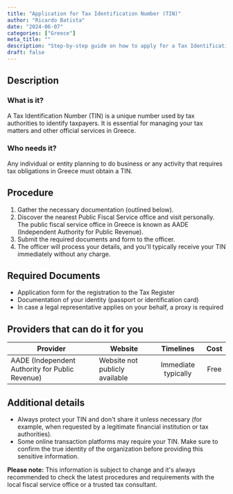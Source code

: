 ```yaml
---
title: "Application for Tax Identification Number (TIN)"
author: "Ricardo Batista"
date: "2024-06-07"
categories: ["Greece"]
meta_title: ""
description: "Step-by-step guide on how to apply for a Tax Identification Number (TIN) in Greece."
draft: false
---
```


## Description
### What is it?
A Tax Identification Number (TIN) is a unique number used by tax authorities to identify taxpayers. It is essential for managing your tax matters and other official services in Greece.

### Who needs it?
Any individual or entity planning to do business or any activity that requires tax obligations in Greece must obtain a TIN.

## Procedure
1. Gather the necessary documentation (outlined below).
2. Discover the nearest Public Fiscal Service office and visit personally. The public fiscal service office in Greece is known as AADE (Independent Authority for Public Revenue). 
3. Submit the required documents and form to the officer.
4. The officer will process your details, and you'll typically receive your TIN immediately without any charge.

## Required Documents
- Application form for the registration to the Tax Register
- Documentation of your identity (passport or identification card)
- In case a legal representative applies on your behalf, a proxy is required

## Providers that can do it for you
| Provider        |     Website     |     Timelines    |       Cost      |
| --------------- | --------------- |  :-------------: | :-------------: |
| AADE (Independent Authority for Public Revenue) |  Website not publicly available  |  Immediate typically  | Free |

## Additional details
- Always protect your TIN and don't share it unless necessary (for example, when requested by a legitimate financial institution or tax authorities).
- Some online transaction platforms may require your TIN. Make sure to confirm the true identity of the organization before providing this sensitive information.

**Please note:** This information is subject to change and it's always recommended to check the latest procedures and requirements with the local fiscal service office or a trusted tax consultant.